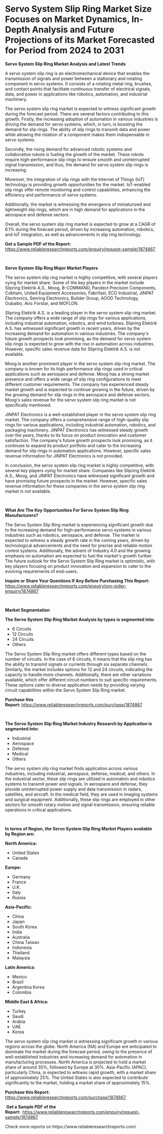<p><h1>Servo System Slip Ring Market Size Focuses on Market Dynamics, In-Depth Analysis and Future Projections of its Market Forecasted for Period from 2024 to 2031</h1></p><p><strong>Servo System Slip Ring Market Analysis and Latest Trends</strong></p>
<p><p>A servo system slip ring is an electromechanical device that enables the transmission of signals and power between a stationary and rotating component in servo systems. It consists of a rotating metal ring, brushes, and contact points that facilitate continuous transfer of electrical signals, data, and power in applications like robotics, automation, and industrial machinery.</p><p>The servo system slip ring market is expected to witness significant growth during the forecast period. There are several factors contributing to this growth. Firstly, the increasing adoption of automation in various industries is driving the demand for servo systems, which, in turn, is boosting the demand for slip rings. The ability of slip rings to transmit data and power while allowing the rotation of a component makes them indispensable in servo systems.</p><p>Secondly, the rising demand for advanced robotic systems and collaborative robots is fueling the growth of the market. These robots require high-performance slip rings to ensure smooth and uninterrupted signal transmission, and thus, the demand for servo system slip rings is increasing.</p><p>Moreover, the integration of slip rings with the Internet of Things (IoT) technology is providing growth opportunities for the market. IoT-enabled slip rings offer remote monitoring and control capabilities, enhancing the efficiency and performance of servo systems.</p><p>Additionally, the market is witnessing the emergence of miniaturized and lightweight slip rings, which are in high demand for applications in the aerospace and defense sectors.</p><p>Overall, the servo system slip ring market is expected to grow at a CAGR of 6.1% during the forecast period, driven by increasing automation, robotics, and IoT integration, as well as advancements in slip ring technology.</p></p>
<p><strong>Get a Sample PDF of the Report:&nbsp;</strong> <a href="https://www.reliableresearchreports.com/enquiry/request-sample/1874867">https://www.reliableresearchreports.com/enquiry/request-sample/1874867</a></p>
<p>&nbsp;</p>
<p><strong>Servo System Slip Ring Major Market Players</strong></p>
<p><p>The servo system slip ring market is highly competitive, with several players vying for market share. Some of the key players in the market include Slipring Elektrik A.S., Moog, B-COMMAND, Pandect Precision Components, Cobham, United Equipment Accessories, Fabrifast, ECO Industrial, JINPAT Electronics, Senring Electronics, Builder Group, AOOD Technology, Oubaibo, Avic Forstar, and MOFLON. </p><p>Slipring Elektrik A.S. is a leading player in the servo system slip ring market. The company offers a wide range of slip rings for various applications, including industrial automation, robotics, and wind turbines. Slipring Elektrik A.S. has witnessed significant growth in recent years, driven by the increasing demand for automation in various industries. The company's future growth prospects look promising, as the demand for servo system slip rings is expected to grow with the rise in automation across industries. However, specific sales revenue data for Slipring Elektrik A.S. is not available.</p><p>Moog is another prominent player in the servo system slip ring market. The company is known for its high-performance slip rings used in critical applications such as aerospace and defense. Moog has a strong market presence and offers a wide range of slip ring configurations to meet different customer requirements. The company has experienced steady market growth and is expected to continue growing in the future, driven by the growing demand for slip rings in the aerospace and defense sectors. Moog's sales revenue for the servo system slip ring market is not specifically mentioned.</p><p>JINPAT Electronics is a well-established player in the servo system slip ring market. The company offers a comprehensive range of high-quality slip rings for various applications, including industrial automation, robotics, and packaging machinery. JINPAT Electronics has witnessed steady growth over the years, thanks to its focus on product innovation and customer satisfaction. The company's future growth prospects look promising, as it continues to expand its product portfolio and cater to the increasing demand for slip rings in automation applications. However, specific sales revenue information for JINPAT Electronics is not provided.</p><p>In conclusion, the servo system slip ring market is highly competitive, with several key players vying for market share. Companies like Slipring Elektrik A.S., Moog, and JINPAT Electronics have witnessed significant growth and have promising future prospects in the market. However, specific sales revenue information for these companies in the servo system slip ring market is not available.</p></p>
<p>&nbsp;</p>
<p><strong>What Are The Key Opportunities For Servo System Slip Ring Manufacturers?</strong></p>
<p><p>The Servo System Slip Ring market is experiencing significant growth due to the increasing demand for high-performance servo systems in various industries such as robotics, aerospace, and defense. The market is expected to witness a steady growth rate in the coming years, driven by technological advancements and the need for precise and reliable motion control systems. Additionally, the advent of Industry 4.0 and the growing emphasis on automation are expected to fuel the market's growth further. The future outlook for the Servo System Slip Ring market is optimistic, with key players focusing on product innovation and expansion to cater to the evolving requirements of end-users.</p></p>
<p><strong>Inquire or Share Your Questions If Any Before Purchasing This Report:</strong> <a href="https://www.reliableresearchreports.com/enquiry/pre-order-enquiry/1874867">https://www.reliableresearchreports.com/enquiry/pre-order-enquiry/1874867</a></p>
<p>&nbsp;</p>
<p><strong>Market Segmentation</strong></p>
<p><strong>The Servo System Slip Ring Market Analysis by types is segmented into:</strong></p>
<p><ul><li>6 Circuits</li><li>12 Circuits</li><li>24 Circuits</li><li>Others</li></ul></p>
<p><p>The Servo System Slip Ring market offers different types based on the number of circuits. In the case of 6 circuits, it means that the slip ring has the ability to transmit signals or currents through six separate channels. Similarly, the market includes options for 12 and 24 circuits, indicating the capacity to handle more channels. Additionally, there are other variations available, which offer different circuit numbers to suit specific requirements. These options cater to diverse application needs by providing varying circuit capabilities within the Servo System Slip Ring market.</p></p>
<p><strong>Purchase this Report:&nbsp;</strong><a href="https://www.reliableresearchreports.com/purchase/1874867">https://www.reliableresearchreports.com/purchase/1874867</a></p>
<p>&nbsp;</p>
<p><strong>The Servo System Slip Ring Market Industry Research by Application is segmented into:</strong></p>
<p><ul><li>Industrial</li><li>Aerospace</li><li>Defense</li><li>Medical</li><li>Others</li></ul></p>
<p><p>The servo system slip ring market finds application across various industries, including industrial, aerospace, defense, medical, and others. In the industrial sector, these slip rings are utilized in automation and robotics systems to transmit power and signals. In aerospace and defense, they provide uninterrupted power supply and data transmission in radars, satellites, and aircraft. In the medical field, they are used in imaging systems and surgical equipment. Additionally, these slip rings are employed in other sectors for smooth rotary motion and signal transmission, ensuring reliable operations in critical applications.</p></p>
<p>&nbsp;</p>
<p><strong>In terms of Region, the Servo System Slip Ring Market Players available by Region are:</strong></p>
<p>
    <p> <strong> North America: </strong>
        <ul>
            <li>United States</li>
            <li>Canada</li>
        </ul>
        </p> 
    <p> <strong> Europe: </strong>
        <ul>
            <li>Germany</li>
            <li>France</li>
            <li>U.K.</li>
            <li>Italy</li>
            <li>Russia</li>
        </ul>
        </p> 
    <p> <strong> Asia-Pacific: </strong>
        <ul>
            <li>China</li>
            <li>Japan</li>
            <li>South Korea</li>
            <li>India</li>
            <li>Australia</li>
            <li>China Taiwan</li>
            <li>Indonesia</li>
            <li>Thailand</li>
            <li>Malaysia</li>
        </ul>
        </p> 
    <p> <strong> Latin America: </strong>
        <ul>
            <li>Mexico</li>
            <li>Brazil</li>
            <li>Argentina Korea</li>
            <li>Colombia</li>
        </ul>
        </p> 
    <p> <strong> Middle East & Africa: </strong>
        <ul>
            <li>Turkey</li>
            <li>Saudi</li>
            <li>Arabia</li>
            <li>UAE</li>
            <li>Korea</li>
        </ul>
    </p>
    </p>
<p><p>The servo system slip ring market is witnessing significant growth in various regions across the globe. North America (NA) and Europe are anticipated to dominate the market during the forecast period, owing to the presence of well-established industries and increasing demand for automation in manufacturing processes. North America is projected to hold a market share of around 35%, followed by Europe at 30%. Asia-Pacific (APAC), particularly China, is expected to witness rapid growth, with a market share of approximately 25%. The United States is also expected to contribute significantly to the market, holding a market share of approximately 15%.</p></p>
<p><strong>Purchase this Report: </strong><a href="https://www.reliableresearchreports.com/purchase/1874867">https://www.reliableresearchreports.com/purchase/1874867</a></p>
<p>&nbsp;<strong>Get a Sample PDF of the Report:&nbsp;&nbsp;</strong><a href="https://www.reliableresearchreports.com/enquiry/request-sample/1874867">https://www.reliableresearchreports.com/enquiry/request-sample/1874867</a></p>
<p><strong></strong></p>
<p>Check more reports on https://www.reliableresearchreports.com/</p>